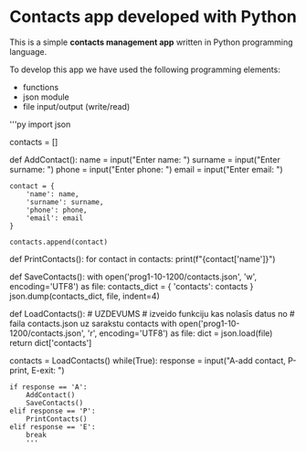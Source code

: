 # Contacts app developed with Python

This is a simple **contacts management app** written in Python programming language.

To develop this app we have used the following programming elements:

- functions
- json module
- file input/output (write/read)

'''py
import json

contacts = []

def AddContact():
    name = input("Enter name: ")
    surname = input("Enter surname: ")
    phone = input("Enter phone: ")
    email = input("Enter email: ")

    contact = {
        'name': name,
        'surname': surname,
        'phone': phone,
        'email': email
    }

    contacts.append(contact)

def PrintContacts():
    for contact in contacts:
        print(f"{contact['name']}")

def SaveContacts():
    with open('prog1-10-1200/contacts.json', 'w', encoding='UTF8') as file:
        contacts_dict = {
            'contacts': contacts
        }        
        json.dump(contacts_dict, file, indent=4)

def LoadContacts():
    # UZDEVUMS
    # izveido funkciju kas nolasīs datus no 
    # faila contacts.json uz sarakstu contacts
    with open('prog1-10-1200/contacts.json', 'r', encoding='UTF8') as file:
        dict = json.load(file)
        return dict['contacts']

contacts = LoadContacts()
while(True):
    response = input("A-add contact, P-print, E-exit: ")
    
    if response == 'A':
        AddContact()
        SaveContacts()
    elif response == 'P':
        PrintContacts()           
    elif response == 'E':
        break
        '''
